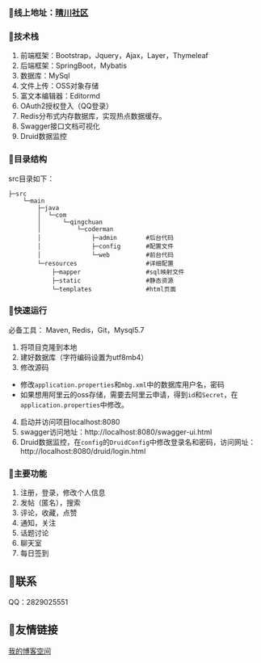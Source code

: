 ### :european_castle:线上地址：[晴川社区](123.57.60.151:8080)  
### :bridge_at_night:技术栈
1. 前端框架：Bootstrap，Jquery，Ajax，Layer，Thymeleaf
2. 后端框架：SpringBoot，Mybatis
3. 数据库：MySql
4. 文件上传：OSS对象存储
5. 富文本编辑器：Editormd
6. OAuth2授权登入（QQ登录）
7. Redis分布式内存数据库，实现热点数据缓存。
8. Swagger接口文档可视化
9. Druid数据监控


### :rainbow:目录结构

src目录如下：

~~~
├─src
    └─main
        ├─java
        │  └─com
        │      └─qingchuan
        │          └─coderman
        │              ├─admin        #后台代码
        │              ├─config       #配置文件
        │              └─web 	      #前台代码
        └─resources    	              #详细配置
            ├─mapper	              #sql映射文件
            ├─static	              #静态资源
            └─templates               #html页面
~~~~
### :suspension_railway:快速运行
必备工具：  Maven, Redis，Git，Mysql5.7

1. 将项目克隆到本地
2. 建好数据库（字符编码设置为utf8mb4）
3. 修改源码
- 修改`application.properties`和`mbg.xml`中的数据库用户名，密码
- 如果想用阿里云的oss存储，需要去阿里云申请，得到`id`和`Secret`，在`application.properties`中修改。
4. 启动并访问项目localhost:8080
5. swagger访问地址：http://localhost:8080/swagger-ui.html
6. Druid数据监控，在`config`的`DruidConfig`中修改登录名和密码，访问网址：http://localhost:8080/druid/login.html

### :construction:主要功能
1. 注册，登录，修改个人信息
2. 发帖（匿名），搜索
4. 评论，收藏，点赞
5. 通知，关注
10. 话题讨论
13. 聊天室
14. 每日签到


## :railway_car:联系
QQ：2829025551

## :slot_machine:友情链接
[我的博客空间](https://daqwt.top)


